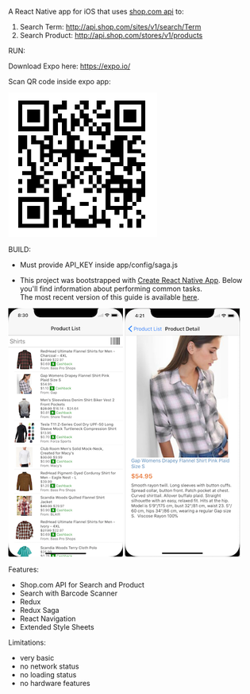 A React Native app for iOS that uses [shop.com api](http://developer.shop.com/)
to:

1. Search Term: http://api.shop.com/sites/v1/search/Term
2. Search Product: http://api.shop.com/stores/v1/products

RUN:

Download Expo here: https://expo.io/

Scan QR code inside expo app:

![expo qr code](readmeAssets/20171127_expo.png)

BUILD:

* Must provide API_KEY inside app/config/saga.js

* This project was bootstrapped with
  [Create React Native App](https://github.com/react-community/create-react-native-app).
  Below you'll find information about performing common tasks.\
  The most recent version of this guide is available [here](https://github.com/react-community/create-react-native-app/blob/master/react-native-scripts/template/README.md).

![ProductList](readmeAssets/productList.png)
![ProductDetail](readmeAssets/productDetail.png)

Features:

* Shop.com API for Search and Product
* Search with Barcode Scanner
* Redux
* Redux Saga
* React Navigation
* Extended Style Sheets

Limitations:

* very basic
* no network status
* no loading status
* no hardware features

